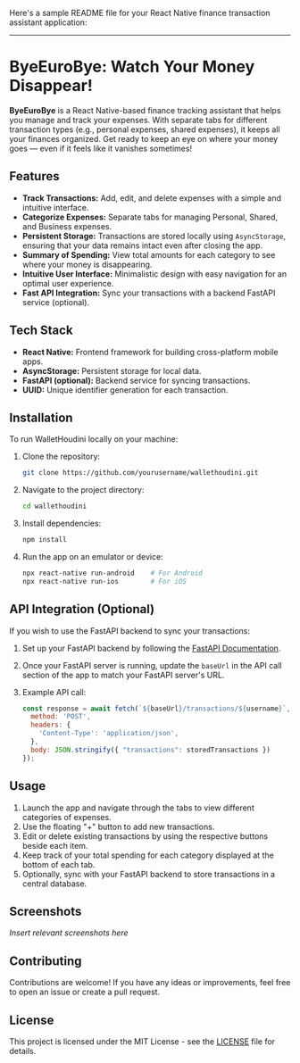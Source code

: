 Here's a sample README file for your React Native finance transaction assistant application:

---

# ByeEuroBye: Watch Your Money Disappear!

**ByeEuroBye** is a React Native-based finance tracking assistant that helps you manage and track your expenses. With separate tabs for different transaction types (e.g., personal expenses, shared expenses), it keeps all your finances organized. Get ready to keep an eye on where your money goes — even if it feels like it vanishes sometimes!

## Features

- **Track Transactions:** Add, edit, and delete expenses with a simple and intuitive interface.
- **Categorize Expenses:** Separate tabs for managing Personal, Shared, and Business expenses.
- **Persistent Storage:** Transactions are stored locally using `AsyncStorage`, ensuring that your data remains intact even after closing the app.
- **Summary of Spending:** View total amounts for each category to see where your money is disappearing.
- **Intuitive User Interface:** Minimalistic design with easy navigation for an optimal user experience.
- **Fast API Integration:** Sync your transactions with a backend FastAPI service (optional).

## Tech Stack

- **React Native:** Frontend framework for building cross-platform mobile apps.
- **AsyncStorage:** Persistent storage for local data.
- **FastAPI (optional):** Backend service for syncing transactions.
- **UUID:** Unique identifier generation for each transaction.
  
## Installation

To run WalletHoudini locally on your machine:

1. Clone the repository:

    ```bash
    git clone https://github.com/yourusername/wallethoudini.git
    ```

2. Navigate to the project directory:

    ```bash
    cd wallethoudini
    ```

3. Install dependencies:

    ```bash
    npm install
    ```

4. Run the app on an emulator or device:

    ```bash
    npx react-native run-android    # For Android
    npx react-native run-ios        # For iOS
    ```

## API Integration (Optional)

If you wish to use the FastAPI backend to sync your transactions:

1. Set up your FastAPI backend by following the [FastAPI Documentation](https://fastapi.tiangolo.com/).
2. Once your FastAPI server is running, update the `baseUrl` in the API call section of the app to match your FastAPI server's URL.
3. Example API call:

    ```js
    const response = await fetch(`${baseUrl}/transactions/${username}`, {
      method: 'POST',
      headers: {
        'Content-Type': 'application/json',
      },
      body: JSON.stringify({ "transactions": storedTransactions })
    });
    ```

## Usage

1. Launch the app and navigate through the tabs to view different categories of expenses.
2. Use the floating "+" button to add new transactions.
3. Edit or delete existing transactions by using the respective buttons beside each item.
4. Keep track of your total spending for each category displayed at the bottom of each tab.
5. Optionally, sync with your FastAPI backend to store transactions in a central database.

## Screenshots

*Insert relevant screenshots here*

## Contributing

Contributions are welcome! If you have any ideas or improvements, feel free to open an issue or create a pull request.

## License

This project is licensed under the MIT License - see the [LICENSE](LICENSE) file for details.
